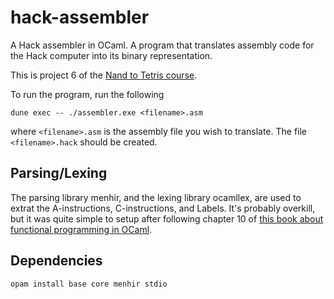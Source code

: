 # hack-assembler
A Hack assembler in OCaml. A program that translates assembly code for the Hack computer into its binary representation.

This is project 6 of the [Nand to Tetris course](https://www.nand2tetris.org/).

To run the program, run the following

``` shell
dune exec -- ./assembler.exe <filename>.asm
```
where `<filename>.asm` is the assembly file you wish to translate. The file `<filename>.hack` should be created.

## Parsing/Lexing

The parsing library menhir, and the lexing library ocamllex, are used to extrat the A-instructions, C-instructions, and Labels. It's probably overkill, but it was quite simple to setup after following chapter 10 of [this book about functional programming in OCaml](https://www.cs.cornell.edu/courses/cs3110/2021sp/textbook/interp/intro.html).

## Dependencies

```shell
opam install base core menhir stdio
```
